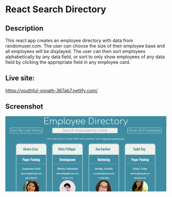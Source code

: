 # React Search Directory

## Description
This react app creates an employee directory with data from randomuser.com. The user can choose the size of their employee base and all employees will be displayed. The user can then sort employees alphabetically by any data field, or sort to only show employees of any data field by clicking the appropriate field in any employee card. 

## Live site: 
https://youthful-yonath-367ab7.netlify.com/

## Screenshot
![Main View](./public/images/screenshot.PNG)
